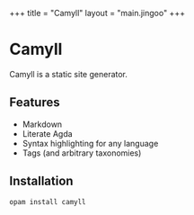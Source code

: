 +++
title = "Camyll"
layout = "main.jingoo"
+++
# Camyll

Camyll is a static site generator.

## Features

- Markdown
- Literate Agda
- Syntax highlighting for any language
- Tags (and arbitrary taxonomies)

## Installation

```
opam install camyll
```
